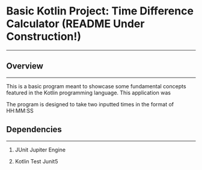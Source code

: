 # Basic Kotlin Project: Time Difference Calculator (README Under Construction!)

---

## Overview

---

This is a basic program meant to showcase some fundamental concepts featured in the Kotlin programming language. This
application was 


The program is designed to take two inputted times in the format of HH:MM:SS

## Dependencies

---

1. JUnit Jupiter Engine

2. Kotlin Test Junit5


